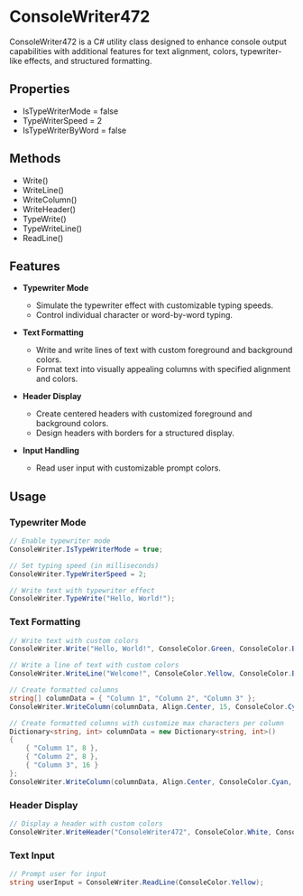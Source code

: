﻿# ConsoleWriter472

ConsoleWriter472 is a C# utility class designed to enhance console output capabilities with additional features for text alignment, colors, typewriter-like effects, and structured formatting.

## Properties

- IsTypeWriterMode = false
- TypeWriterSpeed = 2
- IsTypeWriterByWord = false

## Methods

- Write()
- WriteLine()
- WriteColumn()
- WriteHeader()
- TypeWrite()
- TypeWriteLine()
- ReadLine()

## Features

- **Typewriter Mode**
  - Simulate the typewriter effect with customizable typing speeds.
  - Control individual character or word-by-word typing.
  
- **Text Formatting**
  - Write and write lines of text with custom foreground and background colors.
  - Format text into visually appealing columns with specified alignment and colors.

- **Header Display**
  - Create centered headers with customized foreground and background colors.
  - Design headers with borders for a structured display.

- **Input Handling**
  - Read user input with customizable prompt colors.

## Usage

### Typewriter Mode

```csharp
// Enable typewriter mode
ConsoleWriter.IsTypeWriterMode = true;

// Set typing speed (in milliseconds)
ConsoleWriter.TypeWriterSpeed = 2;

// Write text with typewriter effect
ConsoleWriter.TypeWrite("Hello, World!");

```

### Text Formatting
```csharp
// Write text with custom colors
ConsoleWriter.Write("Hello, World!", ConsoleColor.Green, ConsoleColor.Black);

// Write a line of text with custom colors
ConsoleWriter.WriteLine("Welcome!", ConsoleColor.Yellow, ConsoleColor.Blue);

// Create formatted columns
string[] columnData = { "Column 1", "Column 2", "Column 3" };
ConsoleWriter.WriteColumn(columnData, Align.Center, 15, ConsoleColor.Cyan, ConsoleColor.Magenta);

// Create formatted columns with customize max characters per column
Dictionary<string, int> columnData = new Dictionary<string, int>()
{
    { "Column 1", 8 },
    { "Column 2", 8 },
    { "Column 3", 16 }
};
ConsoleWriter.WriteColumn(columnData, Align.Center, ConsoleColor.Cyan, ConsoleColor.Magenta);
```

### Header Display

```csharp
// Display a header with custom colors
ConsoleWriter.WriteHeader("ConsoleWriter472", ConsoleColor.White, ConsoleColor.DarkBlue, 30);
```

### Text Input

```csharp
// Prompt user for input
string userInput = ConsoleWriter.ReadLine(ConsoleColor.Yellow);
```